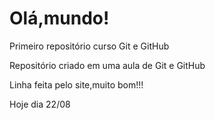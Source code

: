 # Olá,mundo!
 Primeiro repositório curso Git e GitHub

Repositório criado em uma aula de Git e GitHub

Linha feita pelo site,muito bom!!!

Hoje dia 22/08
